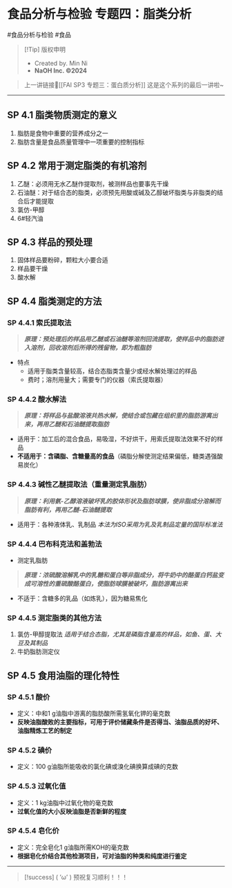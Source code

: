 # 食品分析与检验 专题四：脂类分析
#食品分析与检验 #食品


> [!Tip] 版权申明
> - Created by. Min Ni
> -  **NaOH Inc. ©2024**

> 上一讲链接🔗[[FAI SP3 专题三：蛋白质分析]]
> 这是这个系列的最后一讲啦~

---
## SP 4.1 脂类物质测定的意义
1. 脂肪是食物中重要的营养成分之一
2. 脂肪含量是食品质量管理中一项重要的控制指标
## SP 4.2 常用于测定脂类的有机溶剂
1. 乙醚：必须用无水乙醚作提取剂，被测样品也要事先干燥
2. 石油醚：对于结合态的脂类，必须预先用酸或碱及乙醇破坏脂类与非脂类的结合后才能提取
3. 氯仿-甲醇
4. 6#轻汽油
## SP 4.3 样品的预处理
1. 固体样品要粉碎，颗粒大小要合适
2. 样品要干燥
3. 酸水解
## SP 4.4 脂类测定的方法
### SP 4.4.1 索氏提取法

>***原理：预处理后的样品用乙醚或石油醚等溶剂回流提取，使样品中的脂肪进入溶剂，回收溶剂后所得的残留物，即为粗脂肪***

- 特点
	- 适用于脂类含量较高，结合态脂类含量少或经水解处理过的样品
	- 费时；溶剂用量大；需要专门的仪器（索氏提取器）
### SP 4.4.2 酸水解法

>***原理：将样品与盐酸溶液共热水解，使结合或包藏在组织里的脂肪游离出来，再用乙醚和石油醚提取脂肪***

- 适用于：加工后的混合食品，易吸湿，不好烘干，用索氏提取法效果不好的样品
- **不适用于：含磷脂、含糖量高的食品**（磷脂分解使测定结果偏低，糖类遇强酸易炭化）
### SP 4.4.3 碱性乙醚提取法（重量测定乳脂肪）

>***原理：利用氨-乙醇溶液破坏乳的胶体形状及脂肪球膜，使非脂成分溶解而脂肪有利，再用乙醚-石油醚提取***

- 适用于：各种液体乳、乳制品 *本法为ISO采用为乳及乳制品定量的国际标准法*
### SP 4.4.4 巴布科克法和盖勃法
- 测定乳脂肪

>***原理：浓硫酸溶解乳中的乳糖和蛋白等非脂成分，将牛奶中的酪蛋白钙盐变成可溶性的重硫酸酪蛋白，使脂肪球膜被破坏，脂肪游离出来***

- 不适于：含糖多的乳品（如炼乳），因为糖易焦化
### SP 4.4.5 测定脂类的其他方法
1. 氯仿-甲醇提取法 *适用于结合态脂，尤其是磷脂含量高的样品，如鱼、蛋、大豆及其制品*
2. 牛奶脂肪测定仪

## SP 4.5 食用油脂的理化特性
### SP 4.5.1 酸价
- 定义：中和1 g油脂中游离的脂肪酸所需氢氧化钾的毫克数
- **反映油脂酸败的主要指标，可用于评价储藏条件是否得当、油脂品质的好坏、油脂精炼工艺的制定**
### SP 4.5.2 碘价
- 定义：100 g油脂所能吸收的氯化碘或溴化碘换算成碘的克数
### SP 4.5.3 过氧化值
- 定义：1 kg油脂中过氧化物的毫克数
- **过氧化值的大小反映油脂是否新鲜的程度**
### SP 4.5.4 皂化价
- 定义：完全皂化1 g油脂所需KOH的毫克数
- **根据皂化价结合其他检测项目，可对油脂的种类和纯度进行鉴定**

---
> [!success] ( ’ω’ ) 预祝复习顺利！！！       


